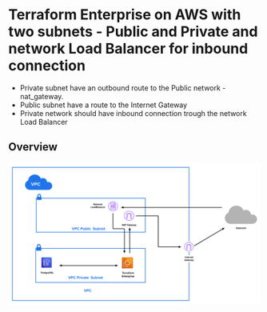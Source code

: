 # Terraform Enterprise on AWS with two subnets - Public and Private and network Load Balancer for inbound connection
- Private subnet have an outbound route to the Public network - nat_gateway.
- Public subnet have a route to the Internet Gateway
- Private network should have inbound connection trough the network Load Balancer

## Overview

<img src="screenshots/diagram_aws.png"/>